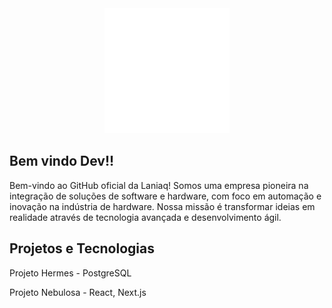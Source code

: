 <center><img src="Isotipo_laniaq_illustrator_animacao.gif" alt="Descrição do GIF" width="200" /></center>


## Bem vindo Dev!!
Bem-vindo ao GitHub oficial da Laniaq! Somos uma empresa pioneira na integração de soluções de software e hardware, com foco em automação e inovação na indústria de hardware. Nossa missão é transformar ideias em realidade através de tecnologia avançada e desenvolvimento ágil.


## Projetos e Tecnologias

Projeto Hermes - PostgreSQL

Projeto Nebulosa - React, Next.js

